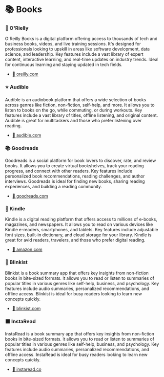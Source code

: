 # 📚 Books

### 🔴 O'Rielly
O'Reilly Books is a digital platform offering access to thousands of tech and business books, videos, and live training sessions. It's designed for professionals looking to upskill in areas like software development, data science, and leadership. Key features include a vast library of expert content, interactive learning, and real-time updates on industry trends. Ideal for continuous learning and staying updated in tech fields.
- [🔗 oreilly.com](https://www.oreilly.com/)

### ⭐️ Audible
Audible is an audiobook platform that offers a wide selection of books across genres like fiction, non-fiction, self-help, and more. It allows you to listen to books on the go, while commuting, or during workouts. Key features include a vast library of titles, offline listening, and original content. Audible is great for multitaskers and those who prefer listening over reading.
- [🔗 audible.com](https://www.audible.com/)

### 📚 Goodreads
Goodreads is a social platform for book lovers to discover, rate, and review books. It allows you to create virtual bookshelves, track your reading progress, and connect with other readers. Key features include personalized book recommendations, reading challenges, and author interviews. Goodreads is ideal for finding new books, sharing reading experiences, and building a reading community.
- [🔗 goodreads.com](https://www.goodreads.com/)

### 📖 Kindle
Kindle is a digital reading platform that offers access to millions of e-books, magazines, and newspapers. It allows you to read on various devices like Kindle e-readers, smartphones, and tablets. Key features include adjustable font sizes, built-in dictionary, and cloud storage for your library. Kindle is great for avid readers, travelers, and those who prefer digital reading.
- [🔗 amazon.com](https://apps.apple.com/us/app/amazon-kindle/id302584613)

### 📕 Blinkist
Blinkist is a book summary app that offers key insights from non-fiction books in bite-sized formats. It allows you to read or listen to summaries of popular titles in various genres like self-help, business, and psychology. Key features include audio summaries, personalized recommendations, and offline access. Blinkist is ideal for busy readers looking to learn new concepts quickly.
- [🔗 blinkist.com](https://www.blinkist.com/)

### ⬛️ InstaRead
InstaRead is a book summary app that offers key insights from non-fiction books in bite-sized formats. It allows you to read or listen to summaries of popular titles in various genres like self-help, business, and psychology. Key features include audio summaries, personalized recommendations, and offline access. InstaRead is ideal for busy readers looking to learn new concepts quickly.
- [🔗 instaread.co](https://www.instaread.co/)